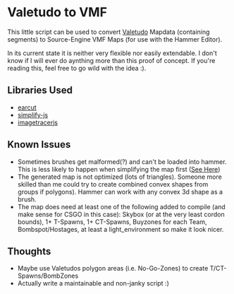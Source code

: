 # Valetudo to VMF
This little script can be used to convert [Valetudo](https://github.com/Hypfer/Valetudo) Mapdata (containing segments) to Source-Engine VMF Maps (for use with the Hammer Editor).

In its current state it is neither very flexible nor easily extendable. I don't know if I will ever do aynthing more than this proof of concept. If you're reading this, feel free to go wild with the idea :). 

## Libraries Used
 - [earcut](https://github.com/mapbox/earcut)
 - [simplify-js](https://github.com/mourner/simplify-js)
 - [imagetracerjs](https://github.com/jankovicsandras/imagetracerjs)

## Known Issues
 - Sometimes brushes get malformed(?) and can't be loaded into hammer. This is less likely to happen when simplifying the map first ([See Here](https://github.com/Sch1nken/Valetudo-To-VMF/blob/main/valetudo.html#L331))
 - The generated map is not optimized (lots of triangles). Someone more skilled than me could try to create combined convex shapes from groups if polygons). Hammer can work with any convex 3d shape as a brush.
 - The map does need at least one of the following added to compile (and make sense for CSGO in this case): Skybox (or at the very least cordon bounds), 1+ T-Spawns, 1+ CT-Spawns, Buyzones for each Team, Bombspot/Hostages, at least a light_environment so make it look nicer.

## Thoughts
 - Maybe use Valetudos polygon areas (i.e. No-Go-Zones) to create T/CT-Spawns/BombZones
 - Actually write a maintainable and non-janky script :)